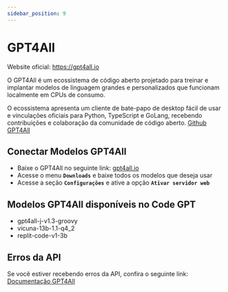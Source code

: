 ```yaml
---
sidebar_position: 9
---
```


# GPT4All
Website oficial: https://gpt4all.io

O GPT4All é um ecossistema de código aberto projetado para treinar e implantar modelos de linguagem grandes e personalizados que funcionam localmente em CPUs de consumo.

O ecossistema apresenta um cliente de bate-papo de desktop fácil de usar e vinculações oficiais para Python, TypeScript e GoLang, recebendo contribuições e colaboração da comunidade de código aberto. [Github GPT4All](https://github.com/nomic-ai/gpt4all)

## Conectar Modelos GPT4All
- Baixe o GPT4All no seguinte link: [gpt4all.io](https://gpt4all.io/)
- Acesse o menu **`Downloads`** e baixe todos os modelos que deseja usar
- Acesse a seção **`Configurações`** e ative a opção **`Ativar servidor web`**

## Modelos GPT4All disponíveis no Code GPT
- gpt4all-j-v1.3-groovy
- vicuna-13b-1.1-q4_2
- replit-code-v1-3b

## Erros da API
Se você estiver recebendo erros da API, confira o seguinte link: [Documentação GPT4All](https://docs.gpt4all.io/index.html)
